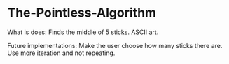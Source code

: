 # The-Pointless-Algorithm

What is does: Finds the middle of 5 sticks. ASCII art.

Future implementations: Make the user choose how many sticks there are. Use more iteration and not repeating. 
